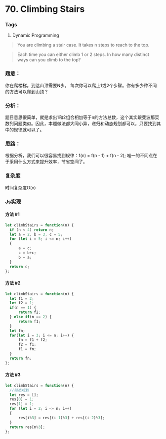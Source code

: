 # 70. Climbing Stairs
### Tags
1. Dynamic Programming

>You are climbing a stair case. It takes n steps to reach to the top.

>Each time you can either climb 1 or 2 steps. In how many distinct ways can you climb to the top?

### 题意：
你在爬楼梯。到达山顶需要N步。
每次你可以爬上1或2个步骤。你有多少种不同的方法可以爬到山顶？

### 分析：
题目意思很简单，就是求出1和2组合相加等于n的方法总数，这个其实跟斐波那契数列问题类似。因此，本题做法都大同小异，递归和动态规划都可以，只要找到其中的规律就可以了。

### 思路：
根据分析，我们可以很容易找到规律：f(n) = f(n - 1) + f(n - 2);
唯一的不同点在于采用什么方式来提升效率，节省空间了。

### 复杂度
时间复杂度O(n)

### Js实现
#### 方法 #1

```js
let climbStairs = function(n) {
  if (n < 4) return n;
  let a = 2, b = 3, c = 5;
  for (let i = 5; i <= n; i++)
  {
      a = c;
      c = b+c;
      b = a;
  }
  return c;
};
```

#### 方法 #2

```js
let climbStairs = function(n) {
  let f1 = 2;
  let f2 = 1;
  if(n == 1) {
      return f2;
  } else if(n == 2) {
      return f1;
  }
  let fn;
  for(let i = 3; i <= n; i++) {
      fn = f1 + f2;
      f2 = f1;
      f1 = fn;
  }
  return fn;
};
```

#### 方法 #3
```js
let climbStairs = function(n) {
  //动态规划
  let res = [];
  res[0] = 1;
  res[1] = 1;
  for (let i = 2; i <= n; i++)
  {
      res[i%3] = res[(i-1)%3] + res[(i-2)%3];
  }
  return res[n%3];
};
```